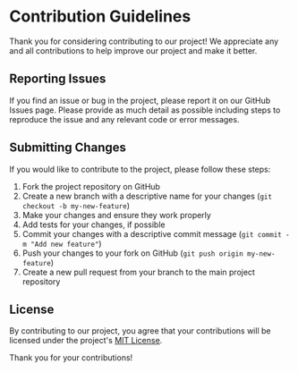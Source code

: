 # Contribution Guidelines

Thank you for considering contributing to our project! We appreciate any and all contributions to help improve our project and make it better.

## Reporting Issues

If you find an issue or bug in the project, please report it on our GitHub Issues page. Please provide as much detail as possible including steps to reproduce the issue and any relevant code or error messages.

## Submitting Changes

If you would like to contribute to the project, please follow these steps:

1. Fork the project repository on GitHub
2. Create a new branch with a descriptive name for your changes (`git checkout -b my-new-feature`)
3. Make your changes and ensure they work properly
4. Add tests for your changes, if possible
5. Commit your changes with a descriptive commit message (`git commit -m "Add new feature"`)
6. Push your changes to your fork on GitHub (`git push origin my-new-feature`)
7. Create a new pull request from your branch to the main project repository


## License

By contributing to our project, you agree that your contributions will be licensed under the project's [MIT License](LICENSE.md).

Thank you for your contributions!
